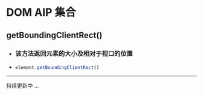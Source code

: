 # DOM AIP 集合

## getBoundingClientRect()

- ### 该方法返回元素的大小及相对于视口的位置

- ```javascript
  element.getBoundingClientRect()
  ```

---

持续更新中 ... 